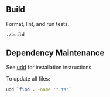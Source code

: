 ## Build

Format, lint, and run tests.

```sh
./build
```


## Dependency Maintenance

See [udd](https://github.com/hayd/deno-udd) for installation instructions.

To update all files:

```sh
udd `find . -name '*.ts'`
```
